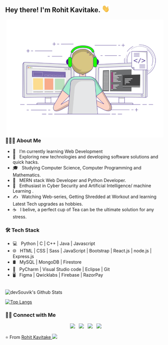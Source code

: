 <h2> Hey there! I'm Rohit Kavitake. <img src="https://github.com/Rohit-Kavitake/Rohit-Kavitake/blob/main/Hi.gif" width="25"></h2>
<img align="right" alt="GIF" src="https://raw.githubusercontent.com/devSouvik/devSouvik/master/gif3.gif" width="500"/>

<h3> 👨🏻‍💻 About Me </h3>

- 🔭 &nbsp; I’m currently learning Web Development
- 🤔 &nbsp; Exploring new technologies and developing software solutions and quick hacks.
- 🎓 &nbsp; Studying Computer Science, Computer Programming and Mathematics.
- 💼 &nbsp; MERN stack Web Developer and Python Developer.
- 🌱 &nbsp; Enthusiast in Cyber Security and Artificial Intelligence/ machine Learning .
- ✍️ &nbsp; Watching Web-series, Getting Shredded at Workout and learning Latest Tech upgrades as hobbies.
- ☕ &nbsp; I belive, a perfect cup of Tea can be the ultimate solution for any stress. 

<h3>🛠 Tech Stack</h3>

- 💻 &nbsp; Python | C | C++ | Java | Javascript
- 🌐 &nbsp; HTML | CSS | Sass | JavaScript | Bootstrap | React.js | node.js | Express.js
- 🛢 &nbsp; MySQL | MongoDB | Firestore
- 🔧 &nbsp; PyCharm | Visual Studio code | Eclipse | Git
- 🖥 &nbsp; Figma | Qwicklabs | Firebase | RazorPay

<br>

<img align="center" src="https://github-readme-stats.vercel.app/api?username=Rohit-Kavitake&include_all_commits=true&count_private=true&show_icons=true&line_height=20&title_color=7A7ADB&icon_color=2234AE&text_color=D3D3D3&bg_color=0,000000,130F40" alt="devSouvik's Github Stats">

</br>

[![Top Langs](https://github-readme-stats.vercel.app/api/top-langs/?username=Rohit-Kavitake&layout=compact&text_color=daf7dc&bg_color=151515)](https://github.com/Rohit-kavitake/github-readme-stats)


<h3> 🤝🏻 Connect with Me </h3>

<p align="center">
&nbsp; <a href="https://twitter.com/Rohitkavitake30" target="_blank" rel="noopener noreferrer"><img src="https://img.icons8.com/plasticine/100/000000/twitter.png" width="50" /></a>  
&nbsp; <a href="https://www.instagram.com/_eighth_hocrux_/" target="_blank" rel="noopener noreferrer"><img src="https://img.icons8.com/plasticine/100/000000/instagram-new.png" width="50" /></a>  
&nbsp; <a href="https://www.linkedin.com/in/rohit-kavitake-611b171a4/" target="_blank" rel="noopener noreferrer"><img src="https://img.icons8.com/plasticine/100/000000/linkedin.png" width="50" /></a>
&nbsp; <a href="mailto:Kavitakerohit2001@gmail.com" target="_blank" rel="noopener noreferrer"><img src="https://img.icons8.com/plasticine/100/000000/gmail.png"  width="50" /></a>
</p>


⭐️ From [Rohit Kavitake ](https://github.com/Rohit-Kavitake)
![](https://visitor-badge.glitch.me/badge?page_id=Rohit-Kavitake.Rohit-Kavitake)

